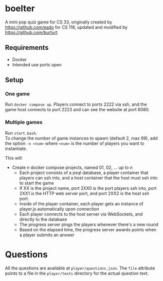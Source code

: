 # boelter

A mini pop quiz game for CS 33, originally created by https://github.com/eado for CS 118, updated and modified by https://github.com/burturt

## Requirements

- Docker
- Intended use ports open

## Setup

### One game

Run `docker compose up`. Players connect to ports 2222 via ssh, and the game host connects to port 2223 and can see the website at port 8080.

### Multiple games

Run `start.bash`.  
To change the number of game instances to spawn (default 2, max 99),
add the option `-n <num>` where `<num>` is the number of players you want to
instantiate.

This will:

- Create n docker compose projects, named 01, 02, ... up to n
  - Each project consists of a psql database, a player container that players can ssh into, and a host container that the host must ssh into to start the game
  - If XX is the project name, port 2XX0 is the port players ssh into, port 2XX1 is the HTTP web server port, and port 2XX2 is the host ssh port.
  - Inside of the player container, each player gets an instance of player.js automatically upon connection
  - Each player connects to the host server via WebSockets, and directly to the database
  - The progress server pings the players whenever there's a new round
  - Based on the elapsed time, the progress server awards points when a player
    submits an answer

# Questions

All the questions are available at `player/questions.json`. The `file`
attribute points to a file in the `player/texts` directory for the actual
question text.
